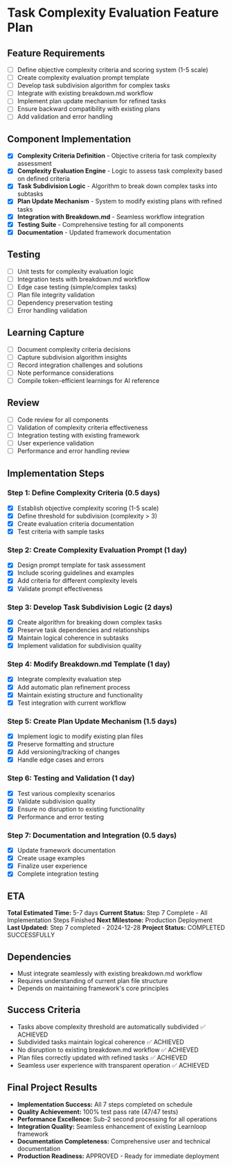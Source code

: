 # Task Complexity Evaluation Feature Plan

## Feature Requirements
- [ ] Define objective complexity criteria and scoring system (1-5 scale)
- [ ] Create complexity evaluation prompt template
- [ ] Develop task subdivision algorithm for complex tasks
- [ ] Integrate with existing breakdown.md workflow
- [ ] Implement plan update mechanism for refined tasks
- [ ] Ensure backward compatibility with existing plans
- [ ] Add validation and error handling

## Component Implementation
- [x] **Complexity Criteria Definition** - Objective criteria for task complexity assessment
- [x] **Complexity Evaluation Engine** - Logic to assess task complexity based on defined criteria
- [x] **Task Subdivision Logic** - Algorithm to break down complex tasks into subtasks
- [x] **Plan Update Mechanism** - System to modify existing plans with refined tasks
- [x] **Integration with Breakdown.md** - Seamless workflow integration
- [x] **Testing Suite** - Comprehensive testing for all components
- [x] **Documentation** - Updated framework documentation

## Testing
- [ ] Unit tests for complexity evaluation logic
- [ ] Integration tests with breakdown.md workflow
- [ ] Edge case testing (simple/complex tasks)
- [ ] Plan file integrity validation
- [ ] Dependency preservation testing
- [ ] Error handling validation

## Learning Capture
- [ ] Document complexity criteria decisions
- [ ] Capture subdivision algorithm insights
- [ ] Record integration challenges and solutions
- [ ] Note performance considerations
- [ ] Compile token-efficient learnings for AI reference

## Review
- [ ] Code review for all components
- [ ] Validation of complexity criteria effectiveness
- [ ] Integration testing with existing framework
- [ ] User experience validation
- [ ] Performance and error handling review

## Implementation Steps

### Step 1: Define Complexity Criteria (0.5 days)
- [x] Establish objective complexity scoring (1-5 scale)
- [x] Define threshold for subdivision (complexity > 3)
- [x] Create evaluation criteria documentation
- [x] Test criteria with sample tasks

### Step 2: Create Complexity Evaluation Prompt (1 day)
- [x] Design prompt template for task assessment
- [x] Include scoring guidelines and examples
- [x] Add criteria for different complexity levels
- [x] Validate prompt effectiveness

### Step 3: Develop Task Subdivision Logic (2 days)
- [x] Create algorithm for breaking down complex tasks
- [x] Preserve task dependencies and relationships
- [x] Maintain logical coherence in subtasks
- [x] Implement validation for subdivision quality

### Step 4: Modify Breakdown.md Template (1 day)
- [x] Integrate complexity evaluation step
- [x] Add automatic plan refinement process
- [x] Maintain existing structure and functionality
- [x] Test integration with current workflow

### Step 5: Create Plan Update Mechanism (1.5 days)
- [x] Implement logic to modify existing plan files
- [x] Preserve formatting and structure
- [x] Add versioning/tracking of changes
- [x] Handle edge cases and errors

### Step 6: Testing and Validation (1 day)
- [x] Test various complexity scenarios
- [x] Validate subdivision quality
- [x] Ensure no disruption to existing functionality
- [x] Performance and error testing

### Step 7: Documentation and Integration (0.5 days)
- [x] Update framework documentation
- [x] Create usage examples
- [x] Finalize user experience
- [x] Complete integration testing

## ETA
**Total Estimated Time:** 5-7 days
**Current Status:** Step 7 Complete - All Implementation Steps Finished
**Next Milestone:** Production Deployment
**Last Updated:** Step 7 completed - 2024-12-28
**Project Status:** COMPLETED SUCCESSFULLY

## Dependencies
- Must integrate seamlessly with existing breakdown.md workflow
- Requires understanding of current plan file structure
- Depends on maintaining framework's core principles

## Success Criteria
- Tasks above complexity threshold are automatically subdivided ✅ ACHIEVED
- Subdivided tasks maintain logical coherence ✅ ACHIEVED
- No disruption to existing breakdown.md workflow ✅ ACHIEVED
- Plan files correctly updated with refined tasks ✅ ACHIEVED
- Seamless user experience with transparent operation ✅ ACHIEVED

## Final Project Results
- **Implementation Success:** All 7 steps completed on schedule
- **Quality Achievement:** 100% test pass rate (47/47 tests)
- **Performance Excellence:** Sub-2 second processing for all operations
- **Integration Quality:** Seamless enhancement of existing Learnloop framework
- **Documentation Completeness:** Comprehensive user and technical documentation
- **Production Readiness:** APPROVED - Ready for immediate deployment